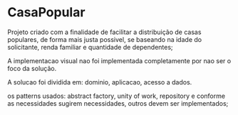 # CasaPopular

Projeto criado com a finalidade de facilitar a distribuição de casas populares, de forma mais justa possivel,
se baseando na idade do solicitante, renda familiar e quantidade de dependentes;

A implementacao visual nao foi implementada completamente por nao ser o foco da solução.

A solucao foi dividida em: dominio, aplicacao, acesso a dados.

os patterns usados: abstract factory, unity of work, repository e conforme as necessidades sugirem necessidades, outros devem ser implementados;

